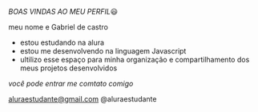 *BOAS VINDAS AO MEU PERFIL*😃 

meu nome e Gabriel de castro 

- estou estudando na alura
- estou me desenvolvendo na linguagem Javascript
- ultilizo esse espaço para minha organização e compartilhamento dos meus projetos desenvolvidos

*você pode entrar me comtato comigo*

aluraestudante@gmail.com
@aluraestudante
